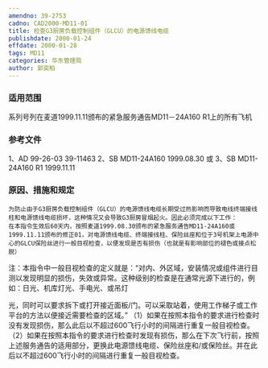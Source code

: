 ```yaml
---
amendno: 39-2753
cadno: CAD2000-MD11-01
title: 检查G3厨房负载控制组件（GLCU）的电源馈线电缆
publishdate: 2000-01-24
effdate: 2000-01-28
tags: MD11
categories: 华东管理局
author: 郭奕柏
---
```


### 适用范围 
系列号列在麦道1999.11.11颁布的紧急服务通告MD11－24A160 R1上的所有飞机

<!--more-->
### 参考文件
1、AD 99-26-03  39-11463 
2、SB MD11-24A160 1999.08.30 或
 3、SB MD11-24A160 R1 1999.11.11 

### 原因、措施和规定 
    为防止由于G3厨房负载控制组件（GLCU）的电源馈线电缆长期受过热影响而导致电线终端接线柱和电源馈线电缆损坏，这种情况又会导致G3厨房冒烟起火。因此必须完成以下工作： 
    在本指令生效后60天内，按照麦道1999.08.30颁布的紧急服务通告MD11-24A160或1999.11.11颁布的修正01，对电源馈线电缆、终端接线柱、保险丝座和位于3号机架上电源中心的GLCU保险丝进行一般目视检查，以便发现是否有损伤（也就是有影响部位的褪色或接点松脱） 
注：本指令中一般目视检查的定义就是：“对内、外区域，安装情况或组件进行目测以发现明显的损伤，失效或异常。这种级别的检查是在通常光源下进行的，例如：日光、机库灯光、手电光、或吊灯
       
光，同时可以要求拆下或打开接近面板/门。可以采取站着，使用工作梯子或工作平台的方法以便接近需要检查的区域。”
    （1）如果在按照本指令的要求进行检查时没有发现损伤，那么此后以不超过600飞行小时的间隔进行重复一般目视检查。 
    （2）如果在按照本指令的要求进行检查时发现有损伤，那么在下次飞行前，按照上述服务通告的适用部分，更换此电源馈线电缆、保险丝座和/或保险丝。并在此后以不超过600飞行小时的间隔进行重复一般目视检查。


